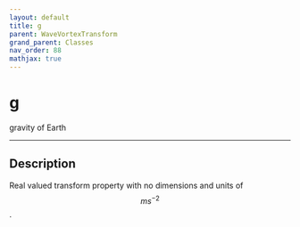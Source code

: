 ```yaml
---
layout: default
title: g
parent: WaveVortexTransform
grand_parent: Classes
nav_order: 88
mathjax: true
---
```


#  g

gravity of Earth


---

## Description
Real valued transform property with no dimensions and units of $$m s^{-2}$$.

